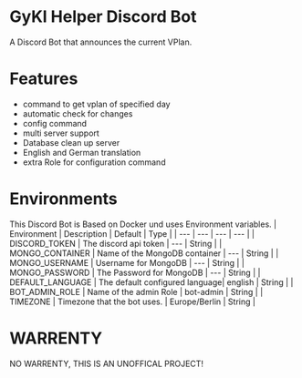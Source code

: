 # GyKl Helper Discord Bot
A Discord Bot that announces the current VPlan.

# Features
* command to get vplan of specified day
* automatic check for changes
* config command
* multi server support
* Database clean up server
* English and German translation
* extra Role for configuration command

# Environments
This Discord Bot is Based on Docker und uses Environment variables.
| Environment | Description | Default | Type |
| --- | --- | --- | --- |
| DISCORD_TOKEN | The discord api token | --- | String |
| MONGO_CONTAINER | Name of the MongoDB container | --- | String |
| MONGO_USERNAME | Username for MongoDB | --- | String |
| MONGO_PASSWORD | The Password for MongoDB | --- | String |
| DEFAULT_LANGUAGE | The default configured language| english | String |
| BOT_ADMIN_ROLE | Name of the admin Role | bot-admin | String |
| TIMEZONE | Timezone that the bot uses. | Europe/Berlin | String |

# WARRENTY
NO WARRENTY, THIS IS AN UNOFFICAL PROJECT!
